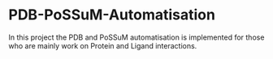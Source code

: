 # PDB-PoSSuM-Automatisation
In this project the PDB and PoSSuM automatisation is implemented for those who are mainly work on Protein and Ligand interactions.
